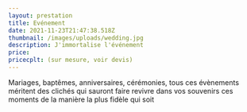 ```yaml
---
layout: prestation
title: Evénement
date: 2021-11-23T21:47:38.518Z
thumbnail: /images/uploads/wedding.jpg
description: J'immortalise l'événement
price:
pricecplt: (sur mesure, voir devis)
---
```


Mariages, baptêmes, anniversaires, cérémonies, tous ces évènements méritent des clichés qui sauront faire revivre dans vos souvenirs ces moments de la manière la plus fidèle qui soit
